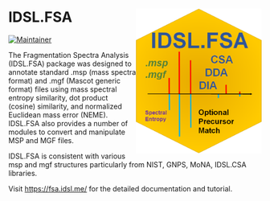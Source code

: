 # IDSL.FSA <img src='FSA_educational_files/Figures/IDSL.FSA-logo.png' width="250px" align="right" />

<!-- badges: start -->
[![Maintainer](https://img.shields.io/badge/maintainer-Sadjad_Fakouri_Baygi-blue)](https://github.com/sajfb)
<!-- badges: end -->

The Fragmentation Spectra Analysis (IDSL.FSA) package was designed to annotate standard .msp (mass spectra format) and .mgf (Mascot generic format) files using mass spectral entropy similarity, dot product (cosine) similarity, and normalized Euclidean mass error (NEME). IDSL.FSA also provides a number of modules to convert and manipulate MSP and MGF files.

IDSL.FSA is consistent with various msp and mgf structures particularly from NIST, GNPS, MoNA, IDSL.CSA libraries.

Visit https://fsa.idsl.me/ for the detailed documentation and tutorial.
